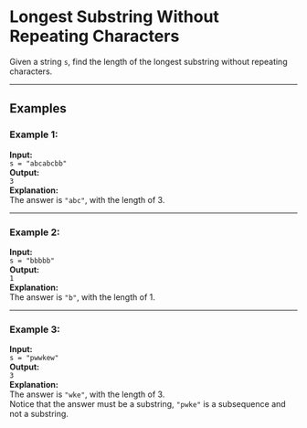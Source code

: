 # Longest Substring Without Repeating Characters

Given a string `s`, find the length of the longest substring without repeating characters.

---

## Examples

### Example 1:
**Input:**  
`s = "abcabcbb"`  
**Output:**  
`3`  
**Explanation:**  
The answer is `"abc"`, with the length of 3.

---

### Example 2:
**Input:**  
`s = "bbbbb"`  
**Output:**  
`1`  
**Explanation:**  
The answer is `"b"`, with the length of 1.

---

### Example 3:
**Input:**  
`s = "pwwkew"`  
**Output:**  
`3`  
**Explanation:**  
The answer is `"wke"`, with the length of 3.  
Notice that the answer must be a substring, `"pwke"` is a subsequence and not a substring.
